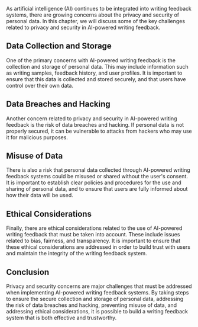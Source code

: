
As artificial intelligence (AI) continues to be integrated into writing feedback systems, there are growing concerns about the privacy and security of personal data. In this chapter, we will discuss some of the key challenges related to privacy and security in AI-powered writing feedback.

Data Collection and Storage
---------------------------

One of the primary concerns with AI-powered writing feedback is the collection and storage of personal data. This may include information such as writing samples, feedback history, and user profiles. It is important to ensure that this data is collected and stored securely, and that users have control over their own data.

Data Breaches and Hacking
-------------------------

Another concern related to privacy and security in AI-powered writing feedback is the risk of data breaches and hacking. If personal data is not properly secured, it can be vulnerable to attacks from hackers who may use it for malicious purposes.

Misuse of Data
--------------

There is also a risk that personal data collected through AI-powered writing feedback systems could be misused or shared without the user's consent. It is important to establish clear policies and procedures for the use and sharing of personal data, and to ensure that users are fully informed about how their data will be used.

Ethical Considerations
----------------------

Finally, there are ethical considerations related to the use of AI-powered writing feedback that must be taken into account. These include issues related to bias, fairness, and transparency. It is important to ensure that these ethical considerations are addressed in order to build trust with users and maintain the integrity of the writing feedback system.

Conclusion
----------

Privacy and security concerns are major challenges that must be addressed when implementing AI-powered writing feedback systems. By taking steps to ensure the secure collection and storage of personal data, addressing the risk of data breaches and hacking, preventing misuse of data, and addressing ethical considerations, it is possible to build a writing feedback system that is both effective and trustworthy.
